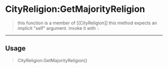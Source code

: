 # CityReligion:GetMajorityReligion
> this function is a member of [[CityReligion]]
> this method expects an implicit "self" argument. invoke it with `:`
-----
## Usage
> CityReligion:GetMajorityReligion()
